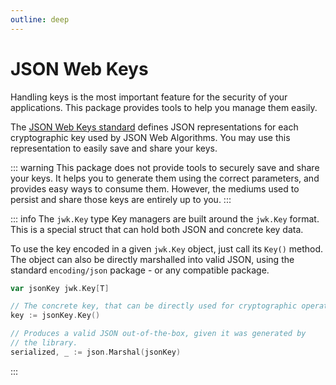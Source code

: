 ```yaml
---
outline: deep
---
```


# JSON Web Keys

Handling keys is the most important feature for the security of your applications. This package provides tools to help
you manage them easily.

The [JSON Web Keys standard](https://datatracker.ietf.org/doc/html/rfc7517) defines JSON representations for each
cryptographic key used by JSON Web Algorithms. You may use this representation to easily save and share your keys.

::: warning
This package does not provide tools to securely save and share your keys. It helps you to generate them
using the correct parameters, and provides easy ways to consume them. However, the mediums used to persist and share
those keys are entirely up to you.
:::

::: info The `jwk.Key` type
Key managers are built around the `jwk.Key` format. This is a special struct that can hold both JSON and concrete key
data.

To use the key encoded in a given `jwk.Key` object, just call its `Key()` method. The object can also be directly
marshalled into valid JSON, using the standard `encoding/json` package - or any compatible package.

```go
var jsonKey jwk.Key[T]

// The concrete key, that can be directly used for cryptographic operations.
key := jsonKey.Key()

// Produces a valid JSON out-of-the-box, given it was generated by
// the library.
serialized, _ := json.Marshal(jsonKey)
```

:::
